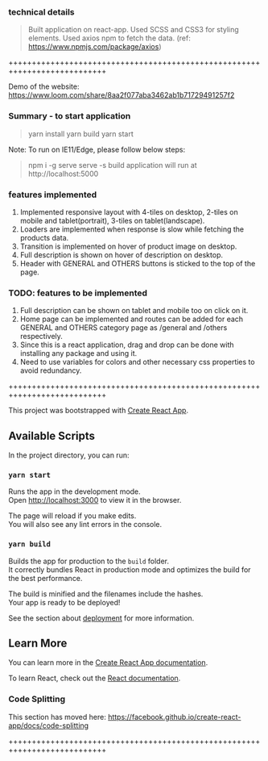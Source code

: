 ### technical details
> Built application on react-app.
> Used SCSS and CSS3 for styling elements.
> Used axios npm to fetch the data. (ref: https://www.npmjs.com/package/axios)

+++++++++++++++++++++++++++++++++++++++++++++++++++++++++++++++++++++++++++

Demo of the website: https://www.loom.com/share/8aa2f077aba3462ab1b71729491257f2

### Summary - to start application
> yarn install
> yarn build
> yarn start 

Note: To run on IE11/Edge, please follow below steps: 
> npm i -g serve
> serve -s build
application will run at http://localhost:5000

### features implemented
1. Implemented responsive layout with 4-tiles on desktop, 2-tiles on mobile and tablet(portrait), 3-tiles on tablet(landscape).
2. Loaders are implemented when response is slow while fetching the products data.
3. Transition is implemented on hover of product image on desktop.
4. Full description is shown on hover of description on desktop.
5. Header with GENERAL and OTHERS buttons is sticked to the top of the page.

### TODO: features to be implemented
1. Full description can be shown on tablet and mobile too on click on it.
2. Home page can be implemented and routes can be added for each GENERAL and OTHERS category page as /general and /others respectively.
3. Since this is a react application, drag and drop can be done with installing any package and using it.
4. Need to use variables for colors and other necessary css properties to avoid redundancy.

+++++++++++++++++++++++++++++++++++++++++++++++++++++++++++++++++++++++++++

This project was bootstrapped with [Create React App](https://github.com/facebook/create-react-app).

## Available Scripts

In the project directory, you can run:

### `yarn start`

Runs the app in the development mode.<br />
Open [http://localhost:3000](http://localhost:3000) to view it in the browser.

The page will reload if you make edits.<br />
You will also see any lint errors in the console.

### `yarn build`

Builds the app for production to the `build` folder.<br />
It correctly bundles React in production mode and optimizes the build for the best performance.

The build is minified and the filenames include the hashes.<br />
Your app is ready to be deployed!

See the section about [deployment](https://facebook.github.io/create-react-app/docs/deployment) for more information.

## Learn More

You can learn more in the [Create React App documentation](https://facebook.github.io/create-react-app/docs/getting-started).

To learn React, check out the [React documentation](https://reactjs.org/).

### Code Splitting

This section has moved here: https://facebook.github.io/create-react-app/docs/code-splitting

+++++++++++++++++++++++++++++++++++++++++++++++++++++++++++++++++++++++++++
